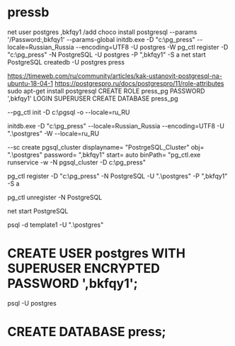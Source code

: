 # pressb
net user postgres ,bkfqy1 /add
choco install postgresql --params '/Password:,bkfqy1' --params-global
initdb.exe -D "c:\pg_press" --locale=Russian_Russia --encoding=UTF8 -U postgres -W
pg_ctl register -D "c:\pg_press" -N PostgreSQL -U postgres -P ",bkfqy1" -S a
net start PostgreSQL
createdb -U postgres press

https://timeweb.com/ru/community/articles/kak-ustanovit-postgresql-na-ubuntu-18-04-1
https://postgrespro.ru/docs/postgrespro/11/role-attributes
sudo apt-get install postgresql
CREATE ROLE press_pg PASSWORD ',bkfqy1' LOGIN SUPERUSER
CREATE DATABASE press_pg


--pg_ctl init -D c:\pgsql -o --locale=ru_RU

initdb.exe -D "c:\pg_press" --locale=Russian_Russia --encoding=UTF8 -U ".\postgres" -W
--locale=ru_RU

--sc create pgsql_cluster displayname= "PostrgeSQL_Cluster" obj= ".\postgres" password= ",bkfqy1" start= auto binPath= "pg_ctl.exe runservice -w -N pgsql_cluster -D c:\pg_press"

pg_ctl register -D "c:\pg_press" -N PostgreSQL -U ".\postgres" -P ",bkfqy1" -S a

pg_ctl unregister -N PostgreSQL

net start PostgreSQL

psql -d template1 -U ".\postgres"
# CREATE USER postgres WITH SUPERUSER ENCRYPTED PASSWORD ',bkfqy1';

psql -U postgres
# CREATE DATABASE press;

